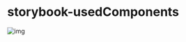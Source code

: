 # storybook-usedComponents

![img](https://user-images.githubusercontent.com/2606228/47418358-ddf69080-d771-11e8-867e-2bcf4afbef25.png)
